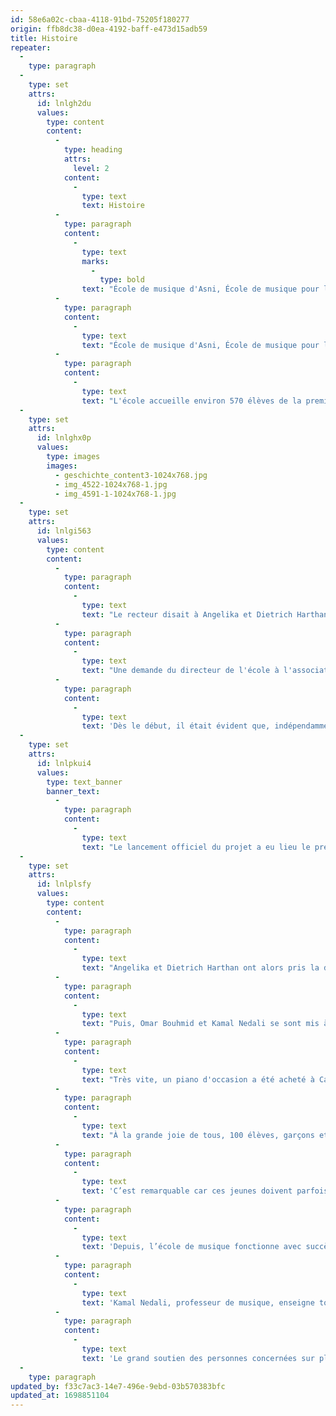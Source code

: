```yaml
---
id: 58e6a02c-cbaa-4118-91bd-75205f180277
origin: ffb8dc38-d0ea-4192-baff-e473d15adb59
title: Histoire
repeater:
  -
    type: paragraph
  -
    type: set
    attrs:
      id: lnlgh2du
      values:
        type: content
        content:
          -
            type: heading
            attrs:
              level: 2
            content:
              -
                type: text
                text: Histoire
          -
            type: paragraph
            content:
              -
                type: text
                marks:
                  -
                    type: bold
                text: "École de musique d'Asni, École de musique pour la jeunesse à Asni, au Maroc"
          -
            type: paragraph
            content:
              -
                type: text
                text: "École de musique d'Asni, École de musique pour la jeunesse à Asni, au Maroc Le point de départ de la création d'une petite école de musique à Asni est la rencontre d'Angelika et Dietrich Harthan avec un membre dirigeant de la \"Kasbah Tamadot\" de Sir Richard Branson à Asni, au Maroc. Dans de nombreuses conversations avec Omar Bouhmid, dans lesquelles il a expliqué les conditions de vie de la population de la région et du pays et montré à la fois les opportunités et les problèmes, l'idée pour intervenir dans la région est venue. Cette décision a rapidement conduit à une autre rencontre importante avec le recteur d'une école locale."
          -
            type: paragraph
            content:
              -
                type: text
                text: "L'école accueille environ 570 élèves de la première à la cinquième année, originaires de toute la région d'environ 20 000 habitants, tandis que la ville d'Asni compte environ 3 000 habitants."
  -
    type: set
    attrs:
      id: lnlghx0p
      values:
        type: images
        images:
          - geschichte_content3-1024x768.jpg
          - img_4522-1024x768-1.jpg
          - img_4591-1-1024x768-1.jpg
  -
    type: set
    attrs:
      id: lnlgi563
      values:
        type: content
        content:
          -
            type: paragraph
            content:
              -
                type: text
                text: "Le recteur disait à Angelika et Dietrich Harthan qu'il souhaiterait faire enseigner la musique à l'école, mais malheureusement, aucun fonds n'était disponible. Quiconque a étudié l'importance de la musique dans l'éducation sait à quel point elle est importante pour le développement des enfants et des adolescents. De cette approche est donc née l’initiative à ancrer le plus rapidement possible un tel travail artistique à l’école et, avec l’aide d’Omar Bouhmid, créer une école de musique pour la jeunesse."
          -
            type: paragraph
            content:
              -
                type: text
                text: "Une demande du directeur de l'école à l'association de parents d'élèves a montré que 100 des 570 élèves seraient intéressés par de telles leçons de musique et que les enfants souhaiteraient accepter et donc profiter de cette offre."
          -
            type: paragraph
            content:
              -
                type: text
                text: 'Dès le début, il était évident que, indépendamment de toute autre idée de genre existante, les garçons comme les filles devraient être admis en classe.'
  -
    type: set
    attrs:
      id: lnlpkui4
      values:
        type: text_banner
        banner_text:
          -
            type: paragraph
            content:
              -
                type: text
                text: "Le lancement officiel du projet a eu lieu le premier décembre 2015 ; il a été accompagné par une grande fête organisée par l'Association des parents, avec des gâteaux et spécialités marocaines sucrées, des dates, du lait et du thé traditionnel à la menthe poivrée."
  -
    type: set
    attrs:
      id: lnlplsfy
      values:
        type: content
        content:
          -
            type: paragraph
            content:
              -
                type: text
                text: "Angelika et Dietrich Harthan ont alors pris la décision de prendre en charge le parrainage pour cette école de musique. Cela a permis à Omar Bouhmid de se mettre immédiatement à la recherche d'un professeur de musique, qu'il trouva rapidement en la personne de Kamal Nedali qui est un musicien connu et qui a sorti plusieurs CD au Maroc."
          -
            type: paragraph
            content:
              -
                type: text
                text: "Puis, Omar Bouhmid et Kamal Nedali se sont mis à la recherche d’instruments de musique. Il est vite apparu que ces instruments étaient beaucoup moins chers au Maroc qu'en Allemagne."
          -
            type: paragraph
            content:
              -
                type: text
                text: "Très vite, un piano d'occasion a été acheté à Casablanca ainsi que sept guitares, un clavier, une batterie, deux ouds et un violon."
          -
            type: paragraph
            content:
              -
                type: text
                text: "À la grande joie de tous, 100 élèves, garçons et filles, se sont inscrits à l'école de musique."
          -
            type: paragraph
            content:
              -
                type: text
                text: 'C’est remarquable car ces jeunes doivent parfois marcher jusqu’à 2 heures pour aller à l’école car pas de vélo, très peu de bus, et le chemin est relativement long et fatiguant.'
          -
            type: paragraph
            content:
              -
                type: text
                text: 'Depuis, l’école de musique fonctionne avec succès et est financièrement stable. L’enthousiasme des écoliers et de toutes les personnes impliquées est énorme.'
          -
            type: paragraph
            content:
              -
                type: text
                text: 'Kamal Nedali, professeur de musique, enseigne tous les dimanches pendant au moins quatre heures, et les enfants apprennent avec une véritable joie'
          -
            type: paragraph
            content:
              -
                type: text
                text: 'Le grand soutien des personnes concernées sur place est également gratifiant : le directeur de la "Kasbah Tamadot", Vincent Padioleau, et le personnel accompagnent avec gentillesse et enthousiasme le projet, et les membres de "l’Association des mères et des pères", à savoir M. Mohamed El Mouden et M. Rachid Iddqi, participent avec un réel enthousiasme.'
  -
    type: paragraph
updated_by: f33c7ac3-14e7-496e-9ebd-03b570383bfc
updated_at: 1698851104
---
```

